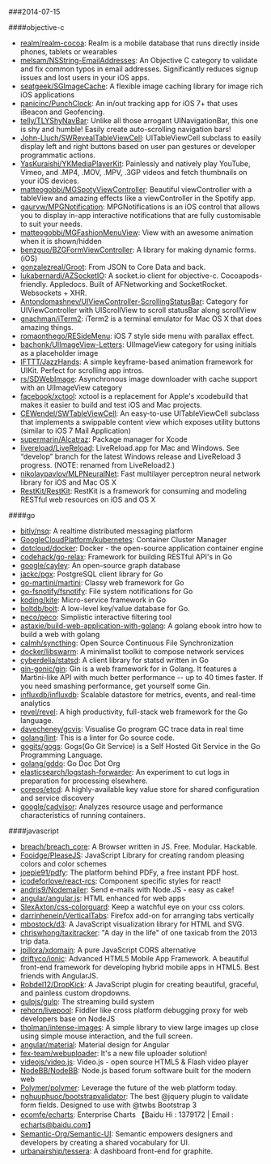 ###2014-07-15

####objective-c
* [realm/realm-cocoa](https://github.com/realm/realm-cocoa): Realm is a mobile database that runs directly inside phones, tablets or wearables
* [melsam/NSString-EmailAddresses](https://github.com/melsam/NSString-EmailAddresses): An Objective C category to validate and fix common typos in email addresses. Significantly reduces signup issues and lost users in your iOS apps.
* [seatgeek/SGImageCache](https://github.com/seatgeek/SGImageCache): A flexible image caching library for image rich iOS applications
* [panicinc/PunchClock](https://github.com/panicinc/PunchClock): An in/out tracking app for iOS 7+ that uses iBeacon and Geofencing.
* [telly/TLYShyNavBar](https://github.com/telly/TLYShyNavBar): Unlike all those arrogant UINavigationBar, this one is shy and humble! Easily create auto-scrolling navigation bars!
* [John-Lluch/SWRevealTableViewCell](https://github.com/John-Lluch/SWRevealTableViewCell): UITableViewCell subclass to easily display left and right buttons based on user pan gestures or developer programmatic actions.
* [YasKuraishi/YKMediaPlayerKit](https://github.com/YasKuraishi/YKMediaPlayerKit): Painlessly and natively play YouTube, Vimeo, and .MP4, .MOV, .MPV, .3GP videos and fetch thumbnails on your iOS devices.
* [matteogobbi/MGSpotyViewController](https://github.com/matteogobbi/MGSpotyViewController): Beautiful viewController with a tableView and amazing effects like a viewController in the Spotify app.
* [gaurvw/MPGNotification](https://github.com/gaurvw/MPGNotification): MPGNotifications is an iOS control that allows you to display in-app interactive notifications that are fully customisable to suit your needs.
* [matteogobbi/MGFashionMenuView](https://github.com/matteogobbi/MGFashionMenuView): View with an awesome animation when it is shown/hidden
* [benzguo/BZGFormViewController](https://github.com/benzguo/BZGFormViewController): A library for making dynamic forms. (iOS)
* [gonzalezreal/Groot](https://github.com/gonzalezreal/Groot): From JSON to Core Data and back.
* [lukabernardi/AZSocketIO](https://github.com/lukabernardi/AZSocketIO): A socket.io client for objective-c. Cocoapods-friendly. Appledocs. Built of AFNetworking and SocketRocket. Websockets + XHR.
* [Antondomashnev/UIViewController-ScrollingStatusBar](https://github.com/Antondomashnev/UIViewController-ScrollingStatusBar): Category for UIViewController with UIScrollView to scroll statusBar along scrollView
* [gnachman/iTerm2](https://github.com/gnachman/iTerm2): iTerm2 is a terminal emulator for Mac OS X that does amazing things.
* [romaonthego/RESideMenu](https://github.com/romaonthego/RESideMenu): iOS 7 style side menu with parallax effect.
* [bachonk/UIImageView-Letters](https://github.com/bachonk/UIImageView-Letters): UIImageView category for using initials as a placeholder image
* [IFTTT/JazzHands](https://github.com/IFTTT/JazzHands): A simple keyframe-based animation framework for UIKit. Perfect for scrolling app intros.
* [rs/SDWebImage](https://github.com/rs/SDWebImage): Asynchronous image downloader with cache support with an UIImageView category
* [facebook/xctool](https://github.com/facebook/xctool): xctool is a replacement for Apple's xcodebuild that makes it easier to build and test iOS and Mac projects.
* [CEWendel/SWTableViewCell](https://github.com/CEWendel/SWTableViewCell): An easy-to-use UITableViewCell subclass that implements a swippable content view which exposes utility buttons (similar to iOS 7 Mail Application)
* [supermarin/Alcatraz](https://github.com/supermarin/Alcatraz): Package manager for Xcode
* [livereload/LiveReload](https://github.com/livereload/LiveReload): LiveReload.app for Mac and Windows. See “develop” branch for the latest Windows release and LiveReload 3 progress. (NOTE: renamed from LiveReload2.)
* [nikolaypavlov/MLPNeuralNet](https://github.com/nikolaypavlov/MLPNeuralNet): Fast multilayer perceptron neural network library for iOS and Mac OS X
* [RestKit/RestKit](https://github.com/RestKit/RestKit): RestKit is a framework for consuming and modeling RESTful web resources on iOS and OS X

####go
* [bitly/nsq](https://github.com/bitly/nsq): A realtime distributed messaging platform
* [GoogleCloudPlatform/kubernetes](https://github.com/GoogleCloudPlatform/kubernetes): Container Cluster Manager
* [dotcloud/docker](https://github.com/dotcloud/docker): Docker - the open-source application container engine
* [codehack/go-relax](https://github.com/codehack/go-relax): Framework for building RESTful API's in Go
* [google/cayley](https://github.com/google/cayley): An open-source graph database
* [jackc/pgx](https://github.com/jackc/pgx): PostgreSQL client library for Go
* [go-martini/martini](https://github.com/go-martini/martini): Classy web framework for Go
* [go-fsnotify/fsnotify](https://github.com/go-fsnotify/fsnotify): File system notifications for Go
* [koding/kite](https://github.com/koding/kite): Micro-service framework in Go
* [boltdb/bolt](https://github.com/boltdb/bolt): A low-level key/value database for Go.
* [peco/peco](https://github.com/peco/peco): Simplistic interactive filtering tool
* [astaxie/build-web-application-with-golang](https://github.com/astaxie/build-web-application-with-golang): A golang ebook intro how to build a web with golang
* [calmh/syncthing](https://github.com/calmh/syncthing): Open Source Continuous File Synchronization
* [docker/libswarm](https://github.com/docker/libswarm): A minimalist toolkit to compose network services
* [cyberdelia/statsd](https://github.com/cyberdelia/statsd): A client library for statsd written in Go
* [gin-gonic/gin](https://github.com/gin-gonic/gin): Gin is a web framework for in Golang. It features a Martini-like API with much better performance -- up to 40 times faster. If you need smashing performance, get yourself some Gin.
* [influxdb/influxdb](https://github.com/influxdb/influxdb): Scalable datastore for metrics, events, and real-time analytics
* [revel/revel](https://github.com/revel/revel): A high productivity, full-stack web framework for the Go language.
* [davecheney/gcvis](https://github.com/davecheney/gcvis): Visualise Go program GC trace data in real time
* [golang/lint](https://github.com/golang/lint): This is a linter for Go source code.
* [gogits/gogs](https://github.com/gogits/gogs): Gogs(Go Git Service) is a Self Hosted Git Service in the Go Programming Language.
* [golang/gddo](https://github.com/golang/gddo): Go Doc Dot Org
* [elasticsearch/logstash-forwarder](https://github.com/elasticsearch/logstash-forwarder): An experiment to cut logs in preparation for processing elsewhere.
* [coreos/etcd](https://github.com/coreos/etcd): A highly-available key value store for shared configuration and service discovery
* [google/cadvisor](https://github.com/google/cadvisor): Analyzes resource usage and performance characteristics of running containers.

####javascript
* [breach/breach_core](https://github.com/breach/breach_core): A Browser written in JS. Free. Modular. Hackable.
* [Fooidge/PleaseJS](https://github.com/Fooidge/PleaseJS): JavaScript Library for creating random pleasing colors and color schemes
* [joepie91/pdfy](https://github.com/joepie91/pdfy): The platform behind PDFy, a free instant PDF host.
* [icodeforlove/react-rcs](https://github.com/icodeforlove/react-rcs): Component specific styles for react!
* [andris9/Nodemailer](https://github.com/andris9/Nodemailer): Send e-mails with Node.JS - easy as cake!
* [angular/angular.js](https://github.com/angular/angular.js): HTML enhanced for web apps
* [SlexAxton/css-colorguard](https://github.com/SlexAxton/css-colorguard): Keep a watchful eye on your css colors.
* [darrinhenein/VerticalTabs](https://github.com/darrinhenein/VerticalTabs): Firefox add-on for arranging tabs vertically
* [mbostock/d3](https://github.com/mbostock/d3): A JavaScript visualization library for HTML and SVG.
* [chriswhong/taxitracker](https://github.com/chriswhong/taxitracker): "A day in the life" of one taxicab from the 2013 trip data.
* [jpillora/xdomain](https://github.com/jpillora/xdomain): A pure JavaScript CORS alternative
* [driftyco/ionic](https://github.com/driftyco/ionic): Advanced HTML5 Mobile App Framework. A beautiful front-end framework for developing hybrid mobile apps in HTML5. Best friends with AngularJS.
* [Robdel12/DropKick](https://github.com/Robdel12/DropKick): A JavaScript plugin for creating beautiful, graceful, and painless custom dropdowns.
* [gulpjs/gulp](https://github.com/gulpjs/gulp): The streaming build system
* [rehorn/livepool](https://github.com/rehorn/livepool): Fiddler like cross platform debugging proxy for web developers base on NodeJS
* [tholman/intense-images](https://github.com/tholman/intense-images): A simple library to view large images up close using simple mouse interaction, and the full screen.
* [angular/material](https://github.com/angular/material): Material design for Angular
* [fex-team/webuploader](https://github.com/fex-team/webuploader): It's a new file uploader solution!
* [videojs/video.js](https://github.com/videojs/video.js): Video.js - open source HTML5 & Flash video player
* [NodeBB/NodeBB](https://github.com/NodeBB/NodeBB): Node.js based forum software built for the modern web
* [Polymer/polymer](https://github.com/Polymer/polymer): Leverage the future of the web platform today.
* [nghuuphuoc/bootstrapvalidator](https://github.com/nghuuphuoc/bootstrapvalidator): The best @jquery plugin to validate form fields. Designed to use with @twbs Bootstrap 3
* [ecomfe/echarts](https://github.com/ecomfe/echarts): Enterprise Charts 【Baidu Hi : 1379172 | Email : echarts@baidu.com】
* [Semantic-Org/Semantic-UI](https://github.com/Semantic-Org/Semantic-UI): Semantic empowers designers and developers by creating a shared vocabulary for UI.
* [urbanairship/tessera](https://github.com/urbanairship/tessera): A dashboard front-end for graphite.  
